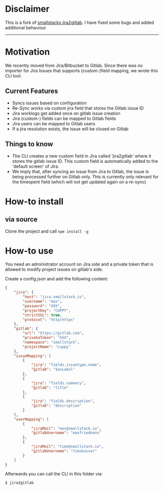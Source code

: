 # Disclaimer

This is a fork of [smallstacks jira2gitlab](https://gitlab.com/smallstack/jira2gitlab). I have fixed some bugs and added additional behaviour

---

# Motivation
We recently moved from Jira/Bitbucket to Gitlab. Since there was no importer for Jira Issues that supports (custom-)field mapping, we wrote this CLI tool.

## Current Features
- Syncs issues based on configuration
- Re-Sync works via custom jira field that stores the Gitlab issue ID
- Jira worklogs get added once on gitlab issue creation
- Jira (custom-) fields can be mapped to Gitlab fields
- Jira users can be mapped to Gitlab users
- If a jira resolution exists, the issue will be closed on Gitlab

## Things to know
- The CLI creates a new custom field in Jira called 'jira2gitlab' where it stores the gitlab issue ID. This custom field is automatically added to the 'default screen' of Jira.
- We imply that, after syncing an issue from Jira to Gitlab, the issue is being processed further on Gitlab only. This is currently only relevant for the timespent field (which will not get updated again on a re-sync)

# How-to install 
## via source
Clone the project and call `npm install -g`

# How-to use
You need an administrator account on Jira side and a private token that is allowed to modify project issues on gitlab's side.

Create a config.json and add the following content: 

```json
{
    "jira": {
        "host": "jira.smallstack.io",
        "username": "max",
        "password": "XXX",
        "projectKey": "CUPPY",
        "strictSSL": true,
        "protocol": "http|https"
    },
    "gitlab": {
        "url": "https://gitlab.com",
        "privateToken": "XXX",
        "namespace": "smallstack",
        "projectName": "cuppy"
    },
    "issueMapping": [
        {
            "jira": "fields.issuetype.name",
            "gitlab": "$asLabel"
        },
        {
            "jira": "fields.summary",
            "gitlab": "title"
        },
        {
            "jira": "fields.description",
            "gitlab": "description"
        }
    ],
    "userMapping": [
        {
            "jiraMail": "max@smallstack.io",
            "gitlabUsername": "maxfriedmann"
        },
        {
            "jiraMail": "timo@smallstack.io",
            "gitlabUsername": "timokaiser"
        }
    ]
}
```

Afterwards you can call the CLI in this folder via:

```bash
$ jira2gitlab
```

